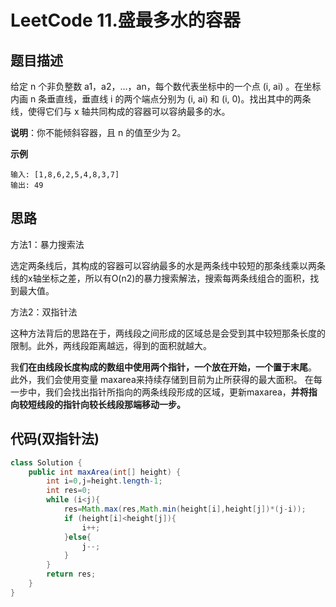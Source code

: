 # LeetCode 11.盛最多水的容器
## 题目描述
给定 n 个非负整数 a1，a2，...，an，每个数代表坐标中的一个点 (i, ai) 。在坐标内画 n 条垂直线，垂直线 i 的两个端点分别为 (i, ai) 和 (i, 0)。找出其中的两条线，使得它们与 x 轴共同构成的容器可以容纳最多的水。

**说明**：你不能倾斜容器，且 n 的值至少为 2。

**示例**
```
输入: [1,8,6,2,5,4,8,3,7]
输出: 49
```

## 思路
方法1：暴力搜索法

选定两条线后，其构成的容器可以容纳最多的水是两条线中较短的那条线乘以两条线的x轴坐标之差，所以有O(n2)的暴力搜索解法，搜索每两条线组合的面积，找到最大值。

方法2：双指针法

这种方法背后的思路在于，两线段之间形成的区域总是会受到其中较短那条长度的限制。此外，两线段距离越远，得到的面积就越大。

我**们在由线段长度构成的数组中使用两个指针，一个放在开始，一个置于末尾**。 此外，我们会使用变量 maxarea来持续存储到目前为止所获得的最大面积。 在每一步中，我们会找出指针所指向的两条线段形成的区域，更新maxarea，**并将指向较短线段的指针向较长线段那端移动一步。**

## 代码(双指针法)
```java
class Solution {
    public int maxArea(int[] height) {
        int i=0,j=height.length-1;
        int res=0;
        while (i<j){
            res=Math.max(res,Math.min(height[i],height[j])*(j-i));
            if (height[i]<height[j]){
                i++;
            }else{
                j--;
            }
        }
        return res;
    }
}
```
